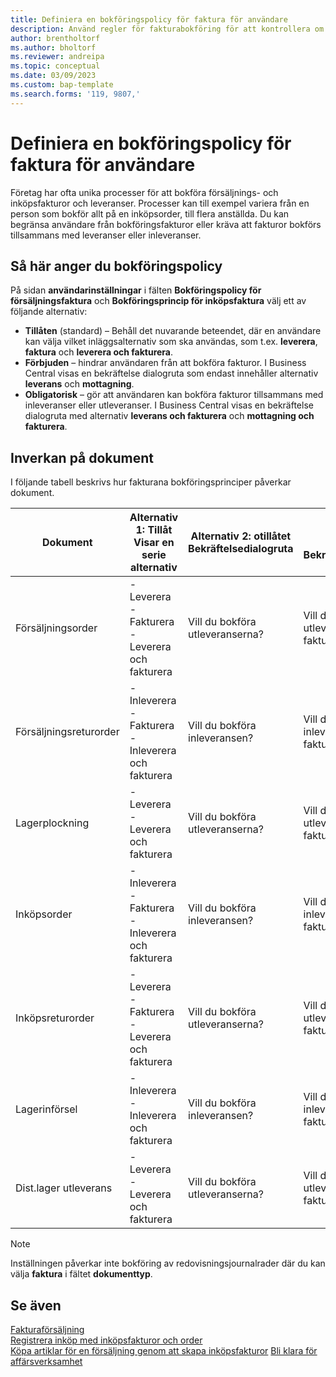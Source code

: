 ```yaml
---
title: Definiera en bokföringspolicy för faktura för användare
description: Använd regler för fakturabokföring för att kontrollera om en användare kan bokföra försäljnings- och inköpsfakturor.
author: brentholtorf
ms.author: bholtorf
ms.reviewer: andreipa
ms.topic: conceptual
ms.date: 03/09/2023
ms.custom: bap-template
ms.search.forms: '119, 9807,'
---
```


# <a name="define-an-invoice-posting-policy-for-users"></a><a name="define-an-invoice-posting-policy-for-users"></a>Definiera en bokföringspolicy för faktura för användare

Företag har ofta unika processer för att bokföra försäljnings- och inköpsfakturor och leveranser. Processer kan till exempel variera från en person som bokför allt på en inköpsorder, till flera anställda. Du kan begränsa användare från bokföringsfakturor eller kräva att fakturor bokförs tillsammans med leveranser eller inleveranser.

## <a name="to-specify-a-posting-policy"></a><a name="to-specify-a-posting-policy"></a>Så här anger du bokföringspolicy

På sidan **användarinställningar** i fälten **Bokföringspolicy för försäljningsfaktura** och **Bokföringsprincip för inköpsfaktura** välj ett av följande alternativ:

* **Tillåten** (standard) – Behåll det nuvarande beteendet, där en användare kan välja vilket inläggsalternativ som ska användas, som t.ex. **leverera**, **faktura** och **leverera och fakturera**. 
* **Förbjuden** – hindrar användaren från att bokföra fakturor. I Business Central visas en bekräftelse dialogruta som endast innehåller alternativ **leverans** och **mottagning**.
* **Obligatorisk** – gör att användaren kan bokföra fakturor tillsammans med inleveranser eller utleveranser. I Business Central visas en bekräftelse dialogruta med alternativ **leverans och fakturera** och **mottagning och fakturera**.

## <a name="effect-on-documents"></a><a name="effect-on-documents"></a>Inverkan på dokument

I följande tabell beskrivs hur fakturana bokföringsprinciper påverkar dokument.

|Dokument | Alternativ 1: Tillåt <br>Visar en serie alternativ| Alternativ 2: otillåtet <br>Bekräftelsedialogruta | Alternativ 3: obligatorisk <br>Bekräftelsedialogruta|
|--|--|--|--|
|Försäljningsorder |- Leverera <br>- Fakturera <br>- Leverera och fakturera |Vill du bokföra utleveranserna? |Vill du bokföra utleveransen och fakturan?|
|Försäljningsreturorder |- Inleverera <br>- Fakturera <br>- Inleverera och fakturera |Vill du bokföra inleveransen? |Vill du bokföra inleveransen och fakturan?|
|Lagerplockning |- Leverera <br>- Leverera och fakturera |Vill du bokföra utleveranserna? |Vill du bokföra utleveransen och fakturan?|
|Inköpsorder |- Inleverera <br>- Fakturera <br>- Inleverera och fakturera |Vill du bokföra inleveransen? |Vill du bokföra inleveransen och fakturan?|
|Inköpsreturorder |- Leverera <br>- Fakturera <br>- Leverera och fakturera |Vill du bokföra utleveranserna? |Vill du bokföra utleveransen och fakturan?|
|Lagerinförsel |- Inleverera <br>- Inleverera och fakturera |Vill du bokföra inleveransen? |Vill du bokföra inleveransen och fakturan?|
|Dist.lager utleverans |- Leverera <br>- Leverera och fakturera | Vill du bokföra utleveranserna? |Vill du bokföra utleveransen och fakturan?|

   > [!Note]
   > Inställningen påverkar inte bokföring av redovisningsjournalrader där du kan välja **faktura** i fältet **dokumenttyp**.

## <a name="see-also"></a><a name="see-also"></a>Se även

[Fakturaförsäljning](sales-how-invoice-sales.md)  
[Registrera inköp med inköpsfakturor och order](purchasing-how-record-purchases.md)  
[Köpa artiklar för en försäljning genom att skapa inköpsfakturor](purchasing-how-purchase-products-sale.md)
[Bli klara för affärsverksamhet](ui-get-ready-business.md)  

